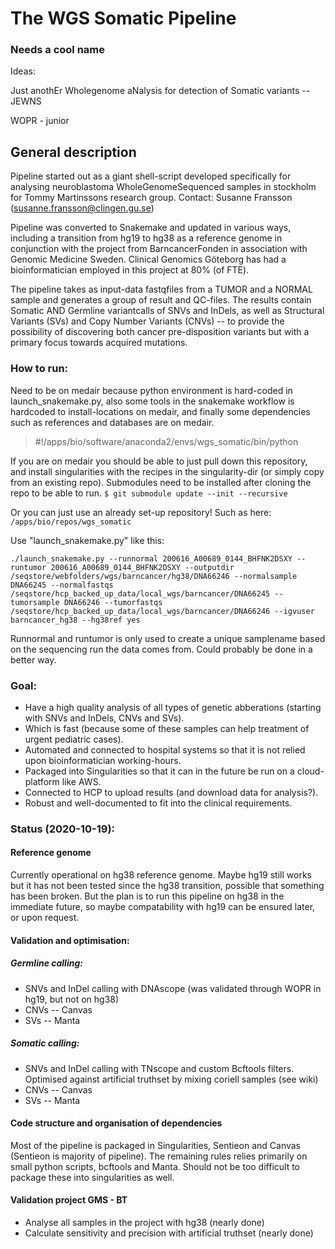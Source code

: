 # The WGS Somatic Pipeline

### Needs a cool name

Ideas:

Just anothEr Wholegenome aNalysis for detection of Somatic variants -- JEWNS

WOPR - junior


## General description 

 Pipeline started out as a giant shell-script developed specifically for analysing neuroblastoma WholeGenomeSequenced samples in stockholm for Tommy Martinssons research group. Contact: Susanne Fransson (susanne.fransson@clingen.gu.se)

 Pipeline was converted to Snakemake and updated in various ways, including a transition from hg19 to hg38 as a reference genome in conjunction with the project from BarncancerFonden in association with Genomic Medicine Sweden. Clinical Genomics Göteborg has had a bioinformatician employed in this project at 80% (of FTE).

 The pipeline takes as input-data fastqfiles from a TUMOR and a NORMAL sample and generates a group of result and QC-files. The results contain Somatic AND Germline variantcalls of SNVs and InDels, as well as Structural Variants (SVs) and Copy Number Variants (CNVs) -- to provide the possibility of discovering both cancer pre-disposition variants but with a primary focus towards acquired mutations. 

 ### How to run:

 Need to be on medair because python environment is hard-coded in launch_snakemake.py, also some tools in the snakemake workflow is hardcoded to install-locations on medair, and finally some dependencies such as references and databases are on medair.

 > \#!/apps/bio/software/anaconda2/envs/wgs_somatic/bin/python

 If you are on medair you should be able to just pull down this repository, and install singularities with the recipes in the singularity-dir (or simply copy from an existing repo). Submodules need to be installed after cloning the repo to be able to run. `$ git submodule update --init --recursive`

 Or you can just use an already set-up repository! Such as here:
 `/apps/bio/repos/wgs_somatic`

 Use "launch_snakemake.py" like this:

 `./launch_snakemake.py --runnormal 200616_A00689_0144_BHFNK2DSXY --runtumor 200616_A00689_0144_BHFNK2DSXY --outputdir /seqstore/webfolders/wgs/barncancer/hg38/DNA66246 --normalsample DNA66245 --normalfastqs /seqstore/hcp_backed_up_data/local_wgs/barncancer/DNA66245 --tumorsample DNA66246 --tumorfastqs /seqstore/hcp_backed_up_data/local_wgs/barncancer/DNA66246 --igvuser barncancer_hg38 --hg38ref yes`

 Runnormal and runtumor is only used to create a unique samplename based on the sequencing run the data comes from. Could probably be done in a better way.

 ### Goal:


 * Have a high quality analysis of all types of genetic abberations (starting with SNVs and InDels, CNVs and SVs). 
 * Which is fast (because some of these samples can help treatment of urgent pediatric cases). 
 * Automated and connected to hospital systems so that it is not relied upon bioinformatician working-hours.
 * Packaged into Singularities so that it can in the future be run on a cloud-platform like AWS.
 * Connected to HCP to upload results (and download data for analysis?).
 * Robust and well-documented to fit into the clinical requirements.


 ### Status (2020-10-19):

 #### Reference genome

 Currently operational on hg38 reference genome. Maybe hg19 still works but it has not been tested since the hg38 transition, possible that something has been broken. But the plan is to run this pipeline on hg38 in the immediate future, so maybe compatability with hg19 can be ensured later, or upon request.

 #### Validation and optimisation:

 ##### Germline calling:
 * SNVs and InDel calling with DNAscope (was validated through WOPR in hg19, but not on hg38)
 * CNVs -- Canvas 
 * SVs -- Manta


 ##### Somatic calling:
 * SNVs and InDel calling with TNscope and custom Bcftools filters. Optimised against artificial truthset by mixing coriell samples (see wiki)
 * CNVs -- Canvas
 * SVs -- Manta

 #### Code structure and organisation of dependencies

 Most of the pipeline is packaged in Singularities, Sentieon and Canvas (Sentieon is majority of pipeline).
 The remaining rules relies primarily on small python scripts, bcftools and Manta. Should not be too difficult to package these into singularities as well.

 #### Validation project GMS - BT

 * Analyse all samples in the project with hg38 (nearly done)
 * Calculate sensitivity and precision with artificial truthset (nearly done)
